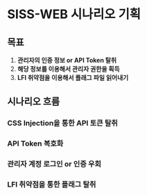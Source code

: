 # SISS-WEB 시나리오 기획 

## 목표 
1. **관리자의 인증 정보 or API Token 탈취**
2. **해당 정보를 이용해서 관리자 권한을 획득**
3. **LFI 취약점을 이용해서 플래그 파일 읽어내기**

## 시나리오 흐름 

### CSS Injection을 통한 API 토큰 탈취
### API Token 복호화
### 관리자 계정 로그인 or 인증 우회 
### LFI 취약점을 통한 플래그 탈취 
